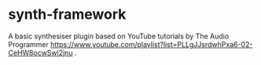 # synth-framework

A basic synthesiser plugin based on YouTube tutorials by The Audio Programmer https://www.youtube.com/playlist?list=PLLgJJsrdwhPxa6-02-CeHW8ocwSwl2jnu .
